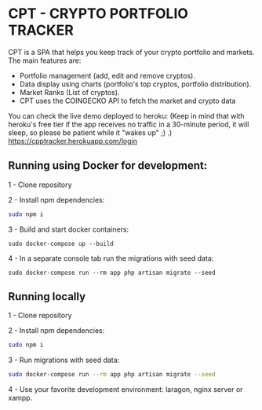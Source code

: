 # CPT - CRYPTO PORTFOLIO TRACKER
CPT is a SPA that helps you keep track of your crypto portfolio and markets. 
The main features are: 
- Portfolio management (add, edit and remove cryptos).
- Data display using charts (portfolio's top cryptos, portfolio distribution).
- Market Ranks (List of cryptos).
- CPT uses the COINGECKO API to fetch the market and crypto data

You can check the live demo deployed to heroku: 
(Keep in mind that with heroku's free tier if the app receives no traffic in a 30-minute period, it will sleep, so please be patient while it "wakes up" ;) .)
https://cpptracker.herokuapp.com/login 

## Running using Docker for development: 
1 - Clone repository

2 - Install npm dependencies: 
```sh
sudo npm i
```
3 - Build and start docker containers: 
```
sudo docker-compose up --build
```
4 - In a separate console tab run the migrations with seed data: 
```
sudo docker-compose run --rm app php artisan migrate --seed
```
## Running locally 
1 - Clone repository

2 - Install npm dependencies:
```sh 
sudo npm i
```
3 - Run migrations with seed data:
```sh
sudo docker-compose run --rm app php artisan migrate --seed
```
4 - Use your favorite development environment: laragon, nginx server or xampp.